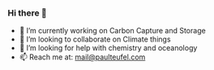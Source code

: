 ### Hi there 👋

- 🔭 I’m currently working on Carbon Capture and Storage
- 👯 I’m looking to collaborate on Climate things
- 🤔 I’m looking for help with chemistry and oceanology
- 📫 Reach me at: mail@paulteufel.com
<!--
**paulttt/paulttt** is a ✨ _special_ ✨ repository because its `README.md` (this file) appears on your GitHub profile.

Here are some ideas to get you started:

- 🔭 I’m currently working on ...
- 🌱 I’m currently learning ...
- 👯 I’m looking to collaborate on ...
- 🤔 I’m looking for help with ...
- 💬 Ask me about ...
- 📫 Reach me at: mail@paulteufel.com
- 😄 Pronouns: ...
- ⚡ Fun fact: ...
-->
